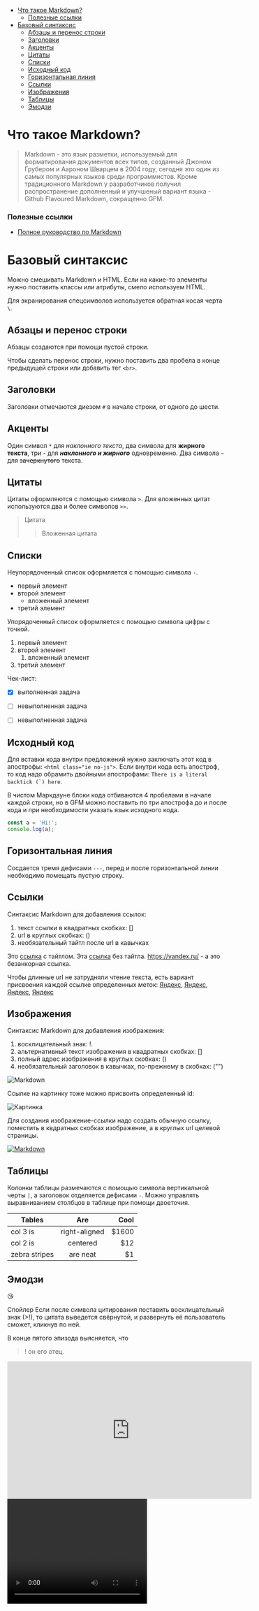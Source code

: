 - [Что такое Markdown?](#что-такое-markdown)
    - [Полезные ссылки](#полезные-ссылки)
- [Базовый синтаксис](#базовый-синтаксис)
  - [Абзацы и перенос строки](#абзацы-и-перенос-строки)
  - [Заголовки](#заголовки)
  - [Акценты](#акценты)
  - [Цитаты](#цитаты)
  - [Списки](#списки)
  - [Исходный код](#исходный-код)
  - [Горизонтальная линия](#горизонтальная-линия)
  - [Ссылки](#ссылки)
  - [Изображения](#изображения)
  - [Таблицы](#таблицы)
  - [Эмодзи](#эмодзи)

# Что такое Markdown?
> Markdown - это язык разметки, используемый для форматирования документов всех типов, созданный Джоном Грубером и Аароном Шварцем в 2004 году, сегодня это один из самых популярных языков среди программистов. Кроме традиционного Markdown у разработчиков получил распространение дополненный и улучшеный вариант языка - Github Flavoured Markdown, сокращенно GFM.
### Полезные ссылки
- [Полное руководство по Markdown](https://ru.markdown.net.br/)

# Базовый синтаксис
Mожно смешивать Markdown и HTML. Если на какие-то элементы нужно поставить классы или атрибуты, смело используем HTML.

Для экранирования спецсимволов используется обратная косая черта `\`.
## Абзацы и перенос строки
Абзацы создаются при помощи пустой строки.

Чтобы сделать перенос строки, нужно поставить два пробела в конце предыдущей строки или добавить тег `<br>`.
## Заголовки
Заголовки отмечаются диезом `#` в начале строки, от одного до шести.

## Акценты
Один символ `*` для *наклонного текста*, два символа для **жирного текста**, три - для ***наклонного и жирного*** одновременно.
Два символа `~` для ~~зачеркнутого~~ текста.

## Цитаты
Цитаты оформляются с помощью символа `>`. Для вложенных цитат используются два и более символов `>>`.
> Цитата
>> Вложенная цитата

## Списки
Неупорядоченный список оформляется с помощью символа `-`.
- первый элемент
- второй элемент
  - вложенный элемент
- третий элемент

Упорядоченный список оформляется с помощью символа цифры с точкой.
1. первый элемент
2. второй элемент
   1. вложенный элемент
3. третий элемент

Чек-лист:
- [X] выполненная задача
- [ ] невыполненная задача
- [ ] невыполненная задача


## Исходный код
Для вставки кода внутри предложений нужно заключать этот код в апострофы: `<html class="ie no-js">`. Если внутри кода есть апостроф, то код надо обрамить двойными апострофами: ``There is a literal backtick (`) here``.

В чистом Маркдауне блоки кода отбиваются 4 пробелами в начале каждой строки, но в GFM можно поставить по три апострофа до и после кода и при необходимости указать язык исходного кода.
``` javascript
const a = 'Hi!';
console.log(a);
```

## Горизонтальная линия
Сосдается тремя дефисами `---`, перед и после горизонтальной линии необходимо помещать пустую строку.

## Ссылки
Cинтаксис Markdown для добавления ссылок:
1. текст ссылки в квадратных скобках: []
2. url в круглых скобках: ()
3. необязательный тайтл после url в кавычках

Это [ссылка](https://yandex.ru/ "Yandex") с тайтлом.
Эта [ссылка](https://yandex.ru/) без тайтла.
<https://yandex.ru/> - а это безанкорная ссылка.

Чтобы длинные url не затрудняли чтение текста, есть вариант присвоения каждой ссылке определенных меток: [Яндекс][id], [Яндекс][1], [Яндекс][2],
[Яндекс][]

[id]: https://yandex.ru/ "Сайт Яндекса"
[1]: https://yandex.ru/ 'Сайт Яндекса'
[2]: https://yandex.ru/ (Сайт "Яндекса")
[Яндекс]: https://yandex.ru/

## Изображения
Синтаксис Markdown для добавления изображения:
1. восклицательный знак: !.
2. альтернативный текст изображения в квадратных скобках: []
3. полный адрес изображения в круглых скобках: ()
4. необязательный заголовок в кавычках, по-прежнему в скобках: ("")

![Markdown](https://markdown.net.br/assets/img/basic-syntax/markdown-logo-small.png "Логотип Markdown")

Ссылке на картинку тоже можно присвоить определенный id:

![Картинка][logo]

[logo]: https://markdown.net.br/assets/img/basic-syntax/markdown-logo-small.png "Логотип Markdown"

Для создания изображение-ссылки надо создать обычную ссылку, поместить в квдратных скобках изображение, а в круглых url целевой страницы.

[![Markdown](https://markdown.net.br/assets/img/basic-syntax/markdown-logo-small.png "Логотип Markdown")](#)

## Таблицы
Колонки таблицы размечаются с помощью символа вертикальной черты `|`, а заголовок отделяется дефисами `-`. Можно управлять выравниванием столбцов в таблице при помощи двоеточия.

| Tables | Are | Cool |
| -- |:--:| --:|
| col 3 is | right-aligned | $1600 |
| col 2 is | centered | $12 |
| zebra stripes | are neat | $1 |

## Эмодзи
:kissing_heart:

Спойлер
Если после символа цитирования поставить восклицательный знак (>!), то цитата выведется свёрнутой, и развернуть её пользователь сможет, кликнув по ней.

В конце пятого эпизода выясняется, что
>! он его отец.

<html><iframe width="560" height="315" src="https://www.youtube.com/embed/_2viL4MJIdM" title="YouTube video player" frameborder="0" allow="accelerometer; autoplay; clipboard-write; encrypted-media; gyroscope; picture-in-picture" allowfullscreen></iframe></html>

<video width="320" height="240" controls>
  <source src="https://www.youtube.com/embed/_2viL4MJIdM" type="video/mp4">
</video>
